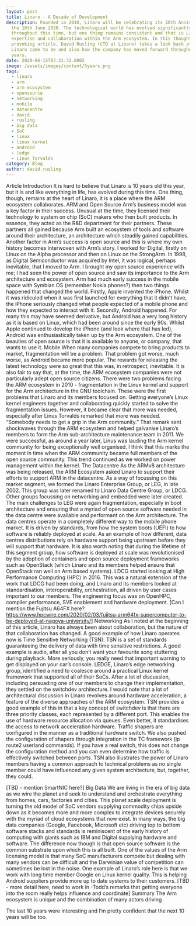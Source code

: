 ```yaml
---
layout: post
title: Linaro - A Decade of Development
description: Founded in 2010, Linaro will be celebrating its 10th Anniversary on
  the 18th June 2020. The technological world has evolved significantly
  throughout this time, but one thing remains consistent and that is Linaro's
  expertise and collaboration within the Arm ecosystem. In this thought
  provoking article, David Rusling (CTO at Linaro) takes a look back at how
  Linaro came to be and also how the company has moved forward throughout the
  years.
date: 2020-06-15T03:21:32.000Z
image: /assets/images/content/5years.png
tags:
  - linaro
  - arm
  - arm ecosystem
  - opensource
  - networking
  - mobile
  - datacentre
  - david
  - rusling
  - big data
  - SoC
  - linux
  - linux kernel
  - android
  - ledge
  - Linus Torvalds
category: Blog
author: david.rusling
---
```

Article
Introduction
It is hard to believe that Linaro is 10 years old this year, but it is and like everything in life, has evolved during this time.  One thing, though, remains at the heart of Linaro, it is a place where the ARM ecosystem collaborates.
ARM and Open Source
Arm’s business model was a key factor in their success.  Unusual at the time, they licensed their technology to system on chip (SoC) makers who then built products. In essence, they acted as the R&D department for their partners.  These partners all gained because Arm built an ecosystem of tools and software around their architecture, an architecture which steadily gained capabilities. 
Another factor in Arm’s success is open source and this is where my own history becomes interwoven with Arm’s story.  I worked for Digital, firstly on Linux on the Alpha processor and then on Linux on the StrongArm.  In 1998, as Digital Semiconductor was acquired by Intel, it was logical, perhaps inevitable, that I moved to Arm.  I brought my open source experience with me; I had seen the power of open source and saw its importance to the Arm architecture and ecosystem.  Arm had much early success in the mobile space with Symbian OS (remember Nokia phones?) then two things happened that changed the world.  Firstly, Apple invented the iPhone.  Whilst it was ridiculed when it was first launched for everything that it didn’t have, the iPhone seriously changed what people expected of a mobile phone and how they expected to interact with it.  Secondly, Android happened.  For many this may have seemed derivative, but Android has a very long history as it is based on Linux, which had been around since the early 90s.
Whilst Apple continued to develop the iPhone (and look where that has led), Android was enthusiastically taken up by the Arm ecosystem.  One of the beauties of open source is that it is available to anyone, or company, that wants to use it.
Mobile 
When many companies compete to bring products to market, fragmentation will be a problem.  That problem got worse, much worse, as Android became more popular.  The rewards for releasing the latest technology were so great that this was, in retrospect, inevitable.  It is also fair to say that, at the time, the ARM ecosystem companies were not particularly adept open source citizens.
There were two problems facing the ARM ecosystem in 2010 - fragmentation in the Linux kernel and support for the Arm architecture in the GNU toolchain.  These were the first problems that Linaro and its members focused on.  Getting everyone’s Linux kernel engineers together and collaborating quickly started to solve the fragmentation issues.  However, it became clear that more was needed, especially after Linus Torvalds remarked that more was needed. “Somebody needs to get a grip in the Arm community.”   That remark sent shockwaves through the ARM ecosystem and helped galvanise Linaro’s members to form the Arm sub-architecture maintenance team in 2011. We were successful, as around a year later, Linus was lauding the Arm kernel community for being exceptionally well organised.  I think that this marks the moment in time when the ARM community became full members of the open source community.  This trend continued as we worked on power management within the kernel.
The Datacentre
As the ARMv8 architecture was being released, the ARM Ecosystem asked Linaro to support their efforts to support ARM in the datacentre.  As a way of focussing on this market segment, we formed the Linaro Enterprise Group, or LEG, in late 2002.  This group was later renamed to Linaro Data Centre Group, or LDCG.  Other groups focussing on networking and embedded were later created.  The main challenges to LEG were again fragmentation, especially in boot architecture and ensuring that a myriad of open source software needed in the data centre were available and performant on the Arm architecture.
The data centres operate in a completely different way to the mobile phone market.  It is driven by standards, from how the system boots (UEFI) to how software is reliably deployed at scale.  As an example of how different, data centres distributions rely on hardware support being upstream before they will support that hardware.  It is also worth noting that during the lifetime of this segment group, how software is deployed at scale was revolutionised by the adoption of containers and open source deployment frameworks such as OpenStack (which Linaro and its members helped ensure that OpenStack ran well on Arm based systems).
LDCG started looking at High Performance Computing (HPC) in 2016. This was a natural extension of the work that LDCG had been doing, and Linaro and its members looked at standardisation, interoperability, orchestration, all driven by user cases important to our members. The engineering focus was on OpenHPC, compiler performance, SVE enablement and hardware deployment. 
[Can I mention the Fujitsu A64FX here? https://www.hpcwire.com/2020/02/03/fujitsu-arm64fx-supercomputer-to-be-deployed-at-nagoya-university/]
Networking
As I noted at the beginning of this article, Linaro has always been about collaboration, but the nature of that collaboration has changed.  A good example of how Linaro operates now is Time Sensitive Networking (TSN).  TSN is a set of standards guaranteeing the delivery of data with time sensitive restrictions.  A good example is audio, after all you don’t want your favourite song stuttering during playback.  More seriously, you really need that important warning to get displayed on your car’s console.
LEDGE, Linaro’s edge networking group, identified a need to coalesce around a practical Linux kernel framework that supported all of their SoCs.  After a lot of discussion, including persuading one of our members to change their implementation, they settled on the switchdev architecture.  I would note that a lot of architectural discussion in Linaro revolves around hardware acceleration, a feature of the diverse approaches of the ARM ecosystem.  TSN provides a good example of this in that a key concept of switchdev is that there are three priority classes, each represented by a different port. This enables the use of hardware resource allocation via queues.  Even better, it standardises the access to network acceleration hardware.  Traffic shapers are configured in the manner as a traditional hardware switch.
 We also pushed the configuration of shapers through integration in the TC framework (ip route2 userland commands). If you have a real switch, this does not change the configuration method and you can even determine how traffic is effectively switched between ports.
TSN also illustrates the power of Linaro members having a common approach to technical problems as no single member could have influenced any given system architecture, but, together, they could.

[TBD - mention SmartNIC here?]
Big Data
We are living in the era of big data as we wire the planet and seek to understand and orchestrate everything from homes, cars, factories and cities.  This planet scale deployment is turning the old model of SoC vendors supplying commodity chips upside down as it becomes more and more complex to integrate devices securely with the myriad of cloud ecosystems that now exist.  In many ways, the big data companies (Google, Facebook, Microsoft etc) driving top to bottom software stacks and standards is reminiscent of the early history of computing with giants such as IBM and Digital supplying hardware and software.  The difference now though is that open source software is the common substrate upon which this is all built.
One of the values of the Arm licensing model is that many SoC manufacturers compete but dealing with many vendors can be difficult and the Darwinian value of competition can sometimes be lost in the noise.  One example of Linaro’s role here is that we work with long time member Google on Linux kernel quality.  This is helping Android suppliers provide more up to date systems to their customers.
[TBD - more detail here, need to work in -Todd’s remarks that getting everyone into the room really helps influence and coordinate]
Summary
The Arm ecosystem is unique and the combination of many actors driving 

The last 10 years were interesting and I’m pretty confident that the next 10 years will be too.
